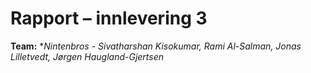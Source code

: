 # Rapport – innlevering 3
**Team:** **Nintenbros* - *Sivatharshan Kisokumar, Rami Al-Salman, Jonas Lilletvedt, Jørgen Haugland-Gjertsen*



